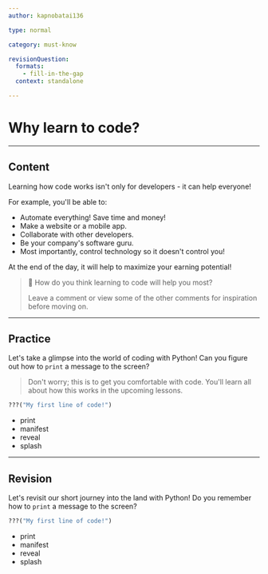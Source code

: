 ```yaml
---
author: kapnobatai136

type: normal

category: must-know

revisionQuestion:
  formats:
    - fill-in-the-gap
  context: standalone

---
```


# Why learn to code?

---
## Content

Learning how code works isn't only for developers - it can help everyone! 

For example, you'll be able to:
- Automate everything! Save time and money!
- Make a website or a mobile app.
- Collaborate with other developers.
- Be your company's software guru.
- Most importantly, control technology so it doesn't control you!

At the end of the day, it will help to maximize your earning potential!

> 💬 How do you think learning to code will help you most?
>
> Leave a comment or view some of the other comments for inspiration before moving on.

---
## Practice

Let's take a glimpse into the world of coding with Python! Can you figure out how to `print` a message to the screen? 

> Don't worry; this is to get you comfortable with code. 
> You'll learn all about how this works in the upcoming lessons.

```python
???("My first line of code!")
```

- print
- manifest
- reveal
- splash

---
## Revision

Let's revisit our short journey into the land with Python! Do you remember how to `print` a message to the screen? 

```python
???("My first line of code!")
```

- print
- manifest
- reveal
- splash